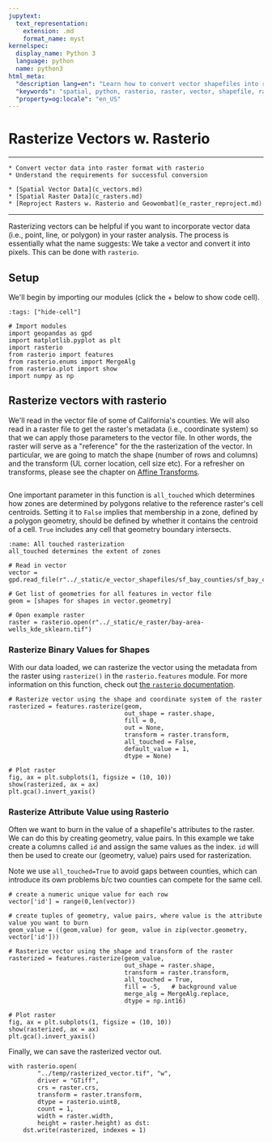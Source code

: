 ```yaml
---
jupytext:
  text_representation:
    extension: .md
    format_name: myst
kernelspec:
  display_name: Python 3
  language: python
  name: python3
html_meta:
  "description lang=en": "Learn how to convert vector shapefiles into raster files using rasterio."
  "keywords": "spatial, python, rasterio, raster, vector, shapefile, rasterize"
  "property=og:locale": "en_US"
---
```


# Rasterize Vectors w. Rasterio

----------------

```{admonition} Learning Objectives
* Convert vector data into raster format with rasterio
* Understand the requirements for successful conversion
```
```{admonition} Review
* [Spatial Vector Data](c_vectors.md)
* [Spatial Raster Data](c_rasters.md)
* [Reproject Rasters w. Rasterio and Geowombat](e_raster_reproject.md)
```

----------------

Rasterizing vectors can be helpful if you want to incorporate vector data (i.e., point, line, or polygon) in your raster analysis. The process is essentially what the name suggests: We take a vector and convert it into pixels. This can be done with `rasterio`.

## Setup

We'll begin by importing our modules (click the + below to show code cell).

```{code-cell} ipython3
:tags: ["hide-cell"]

# Import modules
import geopandas as gpd
import matplotlib.pyplot as plt
import rasterio
from rasterio import features
from rasterio.enums import MergeAlg
from rasterio.plot import show
import numpy as np
```

## Rasterize vectors with rasterio

We'll read in the vector file of some of California's counties. We will also read in a raster file to get the raster's metadata (i.e., coordinate system) so that we can apply those parameters to the vector file. In other words, the raster will serve as a "reference" for the the rasterization of the vector. In particular, we are going to match the shape (number of rows and columns) and the transform (UL corner location, cell size etc). For a refresher on transforms, please see the chapter on [Affine Transforms](d_affine.md).

```{important} The vector and raster **must be** be in the same coordinate system. If not, you'll need to re-project one of them so they are the same. To re-project vectors, see the chapter on [Understanding CRS Codes](d_understand_crs_codes.md). To re-project rasters, see the chapter on [Reproject Rasters w. Rasterio and Geowombat](e_raster_reproject.md).
```
One important parameter in this function is `all_touched` which determines how zones are determined by polygons relative to the reference raster's cell centroids. Setting it to `False` implies that membership in a zone, defined by a polygon geometry, should be defined by whether it contains the centroid of a cell. `True` includes any cell that geometry boundary intersects. 

```{figure} ../_static/e_raster/zonal_stats.jpg
:name: All touched rasterization 
all_touched determines the extent of zones
```

```{code-cell} ipython3
# Read in vector
vector = gpd.read_file(r"../_static/e_vector_shapefiles/sf_bay_counties/sf_bay_counties.shp")

# Get list of geometries for all features in vector file
geom = [shapes for shapes in vector.geometry]

# Open example raster
raster = rasterio.open(r"../_static/e_raster/bay-area-wells_kde_sklearn.tif")
```

### Rasterize Binary Values for Shapes

With our data loaded, we can rasterize the vector using the metadata from the raster using `rasterize()` in the `rasterio.features` module. For more information on this function, check out [the `rasterio` documentation](https://rasterio.readthedocs.io/en/latest/api/rasterio.features.html#rasterio.features.rasterize).

```{code-cell} ipython3
# Rasterize vector using the shape and coordinate system of the raster
rasterized = features.rasterize(geom,
                                out_shape = raster.shape,
                                fill = 0,
                                out = None,
                                transform = raster.transform,
                                all_touched = False,
                                default_value = 1,
                                dtype = None)

# Plot raster
fig, ax = plt.subplots(1, figsize = (10, 10))
show(rasterized, ax = ax)
plt.gca().invert_yaxis()
```

### Rasterize Attribute Value using Rasterio
Often we want to burn in the value of a shapefile's attributes to the raster. We can do this by creating geometry, value pairs. In this example we take create a columns called `id` and assign the same values as the index. `id` will then be used to create our (geometry, value) pairs used for rasterization.  

Note we use `all_touched=True` to avoid gaps between counties, which can introduce its own problems b/c two counties can compete for the same cell. 

```{code-cell} ipython3
# create a numeric unique value for each row
vector['id'] = range(0,len(vector))

# create tuples of geometry, value pairs, where value is the attribute value you want to burn
geom_value = ((geom,value) for geom, value in zip(vector.geometry, vector['id']))

# Rasterize vector using the shape and transform of the raster
rasterized = features.rasterize(geom_value,
                                out_shape = raster.shape,
                                transform = raster.transform,
                                all_touched = True,
                                fill = -5,   # background value
                                merge_alg = MergeAlg.replace,
                                dtype = np.int16)

# Plot raster
fig, ax = plt.subplots(1, figsize = (10, 10))
show(rasterized, ax = ax)
plt.gca().invert_yaxis()
```

Finally, we can save the rasterized vector out.

```{code-cell} ipython3
with rasterio.open(
        "../temp/rasterized_vector.tif", "w",
        driver = "GTiff",
        crs = raster.crs,
        transform = raster.transform,
        dtype = rasterio.uint8,
        count = 1,
        width = raster.width,
        height = raster.height) as dst:
    dst.write(rasterized, indexes = 1)
```
